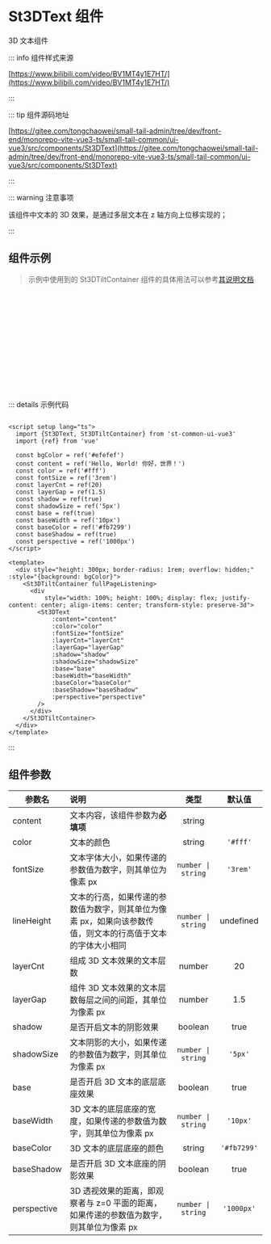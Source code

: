 # St3DText 组件

3D 文本组件

::: info 组件样式来源

[https://www.bilibili.com/video/BV1MT4y1E7HT/](https://www.bilibili.com/video/BV1MT4y1E7HT/)

:::

::: tip 组件源码地址

[https://gitee.com/tongchaowei/small-tail-admin/tree/dev/front-end/monorepo-vite-vue3-ts/small-tail-common/ui-vue3/src/components/St3DText](https://gitee.com/tongchaowei/small-tail-admin/tree/dev/front-end/monorepo-vite-vue3-ts/small-tail-common/ui-vue3/src/components/St3DText)

:::

::: warning 注意事项

该组件中文本的 3D 效果，是通过多层文本在 z 轴方向上位移实现的；

:::

## 组件示例

> 示例中使用到的 St3DTiltContainer 组件的具体用法可以参考[其说明文档](/ui-vue3/3d-tilt-container/)

<script setup lang="ts">
import {St3DText, St3DTiltContainer} from 'st-common-ui-vue3'
import {ref} from 'vue'

const bgColor = ref('#efefef')
const content = ref('Hello, World! 你好，世界！')
const color = ref('#fff')
const fontSize = ref('3rem')
const layerCnt = ref(20)
const layerGap = ref(1.5)
const shadow = ref(true)
const shadowSize = ref('5px')
const base = ref(true)
const baseWidth = ref('10px')
const baseColor = ref('#fb7299')
const baseShadow = ref(true)
const perspective = ref('1000px')
</script>

<div style="height: 200px; border-radius: 1rem; overflow: hidden;" :style="{background: bgColor, lineHeight: fontSize}">
  <St3DTiltContainer fullPageListening>
    <div style="width: 100%; height: 100%; display: flex; justify-content: center; align-items: center; transform-style: preserve-3d">
      <St3DText
        :content="content"
        :color="color"
        :fontSize="fontSize"
        :layerCnt="layerCnt"
        :layerGap="layerGap"
        :shadow="shadow"
        :shadowSize="shadowSize"
        :base="base"
        :baseWidth="baseWidth"
        :baseColor="baseColor"
        :baseShadow="baseShadow"
        :perspective="perspective"
      />
    </div>
  </St3DTiltContainer>
</div>

<el-form label-width="auto" style="margin-top: 20px">
  <el-form-item label="示例区域背景颜色">
    <el-color-picker v-model="bgColor" clearable />
  </el-form-item>
  <el-form-item label="content">
    <el-input v-model="content" clearable/>
  </el-form-item>
  <el-form-item label="color">
    <el-color-picker v-model="color" clearable />
  </el-form-item>
  <el-form-item label="fontSize">
    <el-input v-model="fontSize" clearable/>
  </el-form-item>
  <el-form-item label="layerCnt">
    <el-input-number v-model="layerCnt" clearable/>
  </el-form-item>
  <el-form-item label="layerGap">
    <el-input-number v-model="layerGap" :step="0.1" clearable/>
  </el-form-item>
  <el-form-item label="shadow">
    <el-switch v-model="shadow" />
  </el-form-item>
  <el-form-item label="shadowSize">
    <el-input v-model="shadowSize" clearable/>
  </el-form-item>
  <el-form-item label="base">
    <el-switch v-model="base" />
  </el-form-item>
  <el-form-item label="baseWidth">
     <el-input v-model="baseWidth" clearable/>
  </el-form-item>
  <el-form-item label="baseColor">
    <el-color-picker v-model="baseColor" clearable />
  </el-form-item>
  <el-form-item label="baseShadow">
    <el-switch v-model="baseShadow" />
  </el-form-item>
  <el-form-item label="perspective">
    <el-input v-model="perspective" clearable/>
  </el-form-item>
</el-form>

::: details 示例代码

```vue

<script setup lang="ts">
  import {St3DText, St3DTiltContainer} from 'st-common-ui-vue3'
  import {ref} from 'vue'

  const bgColor = ref('#efefef')
  const content = ref('Hello, World! 你好，世界！')
  const color = ref('#fff')
  const fontSize = ref('3rem')
  const layerCnt = ref(20)
  const layerGap = ref(1.5)
  const shadow = ref(true)
  const shadowSize = ref('5px')
  const base = ref(true)
  const baseWidth = ref('10px')
  const baseColor = ref('#fb7299')
  const baseShadow = ref(true)
  const perspective = ref('1000px')
</script>

<template>
  <div style="height: 300px; border-radius: 1rem; overflow: hidden;" :style="{background: bgColor}">
    <St3DTiltContainer fullPageListening>
      <div
          style="width: 100%; height: 100%; display: flex; justify-content: center; align-items: center; transform-style: preserve-3d">
        <St3DText
            :content="content"
            :color="color"
            :fontSize="fontSize"
            :layerCnt="layerCnt"
            :layerGap="layerGap"
            :shadow="shadow"
            :shadowSize="shadowSize"
            :base="base"
            :baseWidth="baseWidth"
            :baseColor="baseColor"
            :baseShadow="baseShadow"
            :perspective="perspective"
        />
      </div>
    </St3DTiltContainer>
  </div>
</template>
```

:::

## 组件参数

| 参数名         | 说明                                                      |         类型         |     默认值     |
|-------------|:--------------------------------------------------------|:------------------:|:-----------:|
| content     | 文本内容，该组件参数为**必填项**                                      |       string       |             |
| color       | 文本的颜色                                                   |       string       |  `'#fff'`   |
| fontSize    | 文本字体大小，如果传递的参数值为数字，则其单位为像素 px                           | `number \| string` |  `'3rem'`   |
| lineHeight  | 文本的行高，如果传递的参数值为数字，则其单位为像素 px，如果向该参数传值，则文本的行高值于文本的字体大小相同 | `number \| string` |  undefined  |
| layerCnt    | 组成 3D 文本效果的文本层数                                         |       number       |     20      |
| layerGap    | 组件 3D 文本效果的文本层数每层之间的间距，其单位为像素 px                        |       number       |     1.5     |
| shadow      | 是否开启文本的阴影效果                                             |      boolean       |    true     |
| shadowSize  | 文本阴影的大小，如果传递的参数值为数字，则其单位为像素 px                          | `number \| string` |   `'5px'`   |
| base        | 是否开启 3D 文本的底层底座效果                                       |      boolean       |    true     |
| baseWidth   | 3D 文本的底层底座的宽度，如果传递的参数值为数字，则其单位为像素 px                    | `number \| string` |  `'10px'`   |
| baseColor   | 3D 文本的底层底座的颜色                                           |       string       | `'#fb7299'` |
| baseShadow  | 是否开启 3D 文本底座的阴影效果                                       |      boolean       |    true     |
| perspective | 3D 透视效果的距离，即观察者与 z=0 平面的距离，如果传递的参数值为数字，则其单位为像素 px       | `number \| string` | `'1000px'`  |
